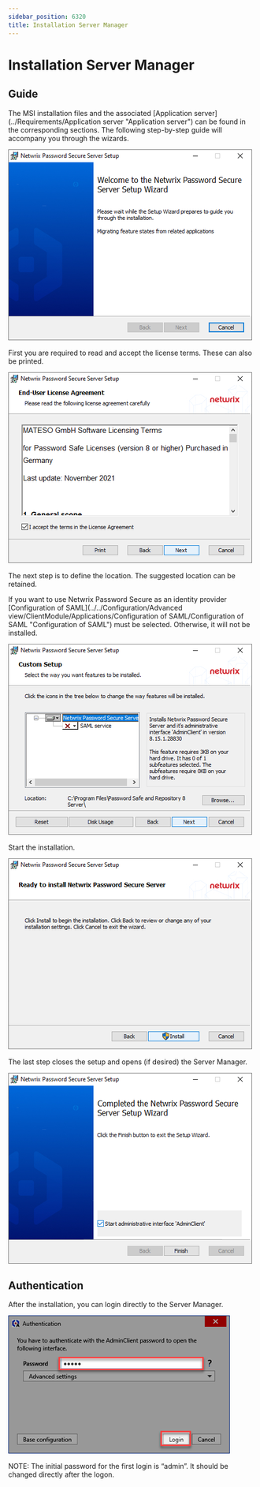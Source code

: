 ```yaml
---
sidebar_position: 6320
title: Installation Server Manager
---
```


# Installation Server Manager

## Guide

The MSI installation files and the associated [Application server](../Requirements/Application server "Application server") can be found in the corresponding sections. The following step-by-step guide will accompany you through the wizards.

![Password Secure Server Setup](../../../../../../static/images/PasswordSecure_9.2/Content/Resources/Images/PasswordSecure/installation-admin-client-1-en.png "Password Secure Server Setup")

First you are required to read and accept the license terms. These can also be printed.

![Password Secure Server Setup](../../../../../../static/images/PasswordSecure_9.2/Content/Resources/Images/PasswordSecure/installation-admin-client-2-en.png "Password Secure Server Setup")

The next step is to define the location. The suggested location can be retained.

If you want to use Netwrix Password Secure as an identity provider [Configuration of SAML](../../Configuration/Advanced view/ClientModule/Applications/Configuration of SAML/Configuration of SAML "Configuration of SAML") must be selected. Otherwise, it will not be installed.

![Password Secure Server Setup](../../../../../../static/images/PasswordSecure_9.2/Content/Resources/Images/PasswordSecure/installation-admin-client-3-en.png "Password Secure Server Setup")

Start the installation.

![Password Secure Server Setup](../../../../../../static/images/PasswordSecure_9.2/Content/Resources/Images/PasswordSecure/installation-admin-client-4-en.png "Password Secure Server Setup")

The last step closes the setup and opens (if desired) the Server Manager.

![Password Secure Server Setup](../../../../../../static/images/PasswordSecure_9.2/Content/Resources/Images/PasswordSecure/installation-admin-client-5-en.png "Password Secure Server Setup")

## Authentication

After the installation, you can login directly to the Server Manager.

![Server Authentication](../../../../../../static/images/PasswordSecure_9.2/Content/Resources/Images/server-auth-en.png "Server Authentication")

NOTE: The initial password for the first login is “admin”. It should be changed directly after the logon.